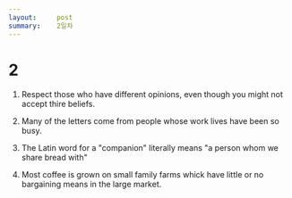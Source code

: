 ```yaml
---
layout:     post
summary:    2일차
---
```

# 2

1. Respect those who have different opinions, even though you might not accept thire beliefs.

2. Many of the letters come from people whose work lives have been so busy.

3. The Latin word for a "companion" literally means "a person whom we share bread with"

4. Most coffee is grown on small family farms whick have little or no bargaining means in the large market.
